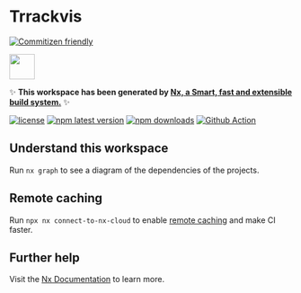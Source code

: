 # Trrackvis

[![Commitizen friendly](https://img.shields.io/badge/commitizen-friendly-brightgreen.svg)](http://commitizen.github.io/cz-cli/)

<a alt="Nx logo" href="https://nx.dev" target="_blank" rel="noreferrer"><img src="https://raw.githubusercontent.com/nrwl/nx/master/images/nx-logo.png" width="45"></a>

✨ **This workspace has been generated by [Nx, a Smart, fast and extensible build system.](https://nx.dev)** ✨

[![license](https://img.shields.io/github/license/trrack/trrackvis?style=plastic)](https://github.com/Trrack/trrackvis/blob/main/LICENSE)
[![npm latest version](https://img.shields.io/npm/v/@trrack/vis-react?style=plastic)](https://www.npmjs.com/package/@trrack/vis-react)
[![npm downloads](https://img.shields.io/npm/dt/@trrack/vis-react?style=plastic)](https://www.npmjs.com/package/@trrack/vis-react)
[![Github Action](https://img.shields.io/github/actions/workflow/status/trrack/trrackvis/release.yml?branch=main)](https://github.com/Trrack/trrackvis/actions/workflows/release.yml?query=branch%3Amain)

## Understand this workspace

Run `nx graph` to see a diagram of the dependencies of the projects.

## Remote caching

Run `npx nx connect-to-nx-cloud` to enable [remote caching](https://nx.app) and make CI faster.

## Further help

Visit the [Nx Documentation](https://nx.dev) to learn more.
